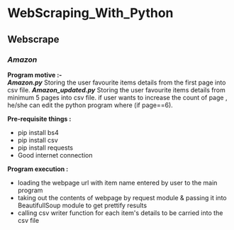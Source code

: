 # WebScraping_With_Python
## Webscrape

### ***Amazon***

**Program motive :-**   
   ***Amazon.py***
         Storing the user favourite items details from the first page  into csv file.
   ***Amazon_updated.py***
         Storing the user favourite items details from minimum 5 pages into csv file.
            if user wants to increase the count of page , he/she can edit the python program where (if page==6).

**Pre-requisite things :**
   - pip install bs4
   - pip install csv
   - pip install requests
   - Good internet connection
 
**Program execution :** 
   - loading the webpage url with item name entered by user to the main program
   - taking out the contents of webpage by request module & passing it into BeautifullSoup module to get prettify results
   - calling csv writer function for each item's details to be carried into the csv file
